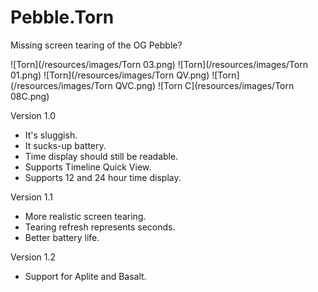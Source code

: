 # Pebble.Torn
Missing screen tearing of the OG Pebble?

![Torn](/resources/images/Torn 03.png) ![Torn](/resources/images/Torn 01.png) ![Torn](/resources/images/Torn QV.png) ![Torn](/resources/images/Torn QVC.png) ![Torn C](resources/images/Torn 08C.png)

Version 1.0

* It's sluggish.
* It sucks-up battery.
* Time display should still be readable.
* Supports Timeline Quick View.
* Supports 12 and 24 hour time display.

Version 1.1

* More realistic screen tearing.
* Tearing refresh represents seconds.
* Better battery life.

Version 1.2

* Support for Aplite and Basalt.
